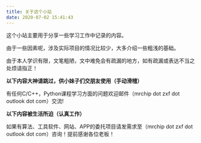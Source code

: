```yaml
---
title: 关于这个小站
date: 2020-07-02 15:41:43
---
```


这个小站主要用于分享一些学习工作中记录的内容。

由于一些因素呢，涉及实际项目的情况比较少，大多介绍一些粗浅的基础。

由于本人学识有限，文笔粗陋，文中难免会有疏漏的地方，如有疏漏或表达不当之处烦请指正！

**以下内容大神请跳过，供小妹子们交朋友使用（手动滑稽）**

有任何C/C++，Python课程学习方面的问题欢迎邮件（mrchip dot zxf dot outlook dot com）交流!

**以下内容被生活所迫（认真工作）**

如果有算法、工具软件、网站、APP的委托项目请发需求至（mrchip dot zxf dot outlook dot com）咨询！提前感谢各位老板！